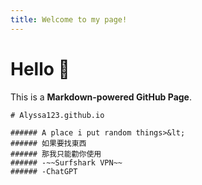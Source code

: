 ```yaml
---
title: Welcome to my page!
---
```


# Hello 👋

This is a **Markdown-powered GitHub Page**.
```
# Alyssa123.github.io

###### A place i put random things>&lt;
###### 如果要找東西
###### 那我只能勸你使用
###### -~~Surfshark VPN~~
###### -ChatGPT
```
